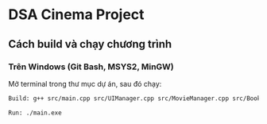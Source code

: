 # DSA Cinema Project

## Cách build và chạy chương trình

### Trên Windows (Git Bash, MSYS2, MinGW)
Mở terminal trong thư mục dự án, sau đó chạy:

```bash
Build: g++ src/main.cpp src/UIManager.cpp src/MovieManager.cpp src/BookingManager.cpp src/utils.cpp -o main.exe

Run: ./main.exe
